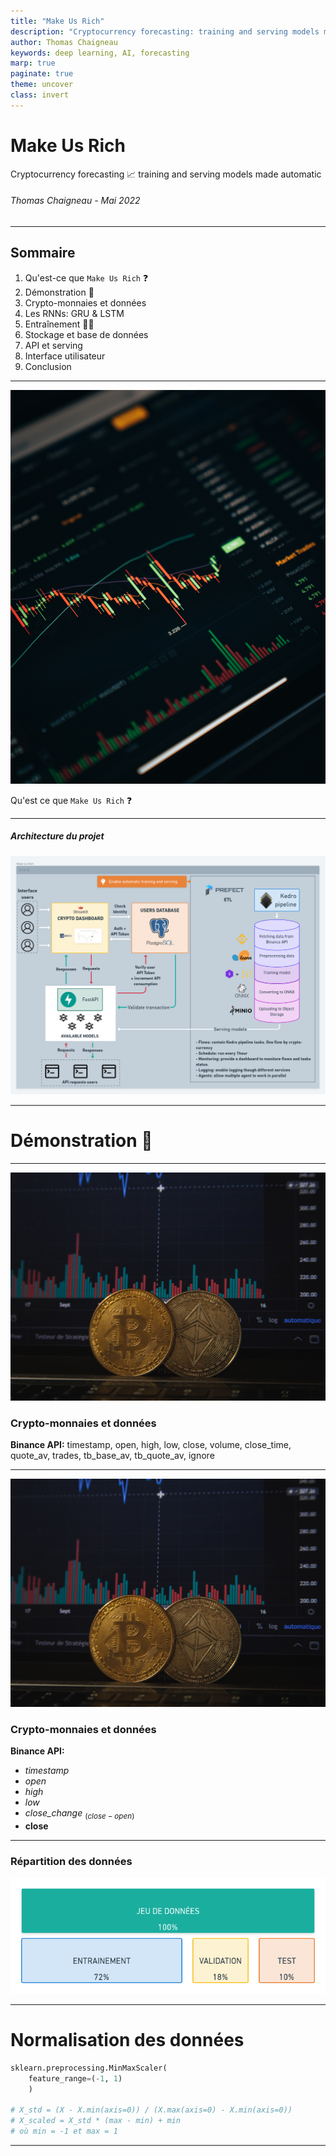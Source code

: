 ```yaml
---
title: "Make Us Rich"
description: "Cryptocurrency forecasting: training and serving models made automatic"
author: Thomas Chaigneau
keywords: deep learning, AI, forecasting
marp: true
paginate: true
theme: uncover
class: invert
---
```


# Make Us Rich

Cryptocurrency forecasting 📈 
training and serving models made automatic

###### *Thomas Chaigneau - Mai 2022*

---
<!-- _class: lead -->

## Sommaire

1. Qu'est-ce que `Make Us Rich` ❓
2. Démonstration 🎥
3. Crypto-monnaies et données
4. Les RNNs: GRU & LSTM
5. Entraînement 🏋️‍♀️
6. Stockage et base de données
7. API et serving
8. Interface utilisateur
9. Conclusion

---

![bg left](./assets/forecasting-charts.jpg)

Qu'est ce que 
`Make Us Rich` ❓

---
<!-- _class: lead -->
##### Architecture du projet
![width:800px](./assets/project-architecture.png)

---
# Démonstration 🎥

---
<!-- _class: lead -->

![bg right](./assets/cryptos.jpg)

### <!--fit--> Crypto-monnaies et données

**Binance API:**
timestamp, open, high, low, close, volume, close_time, quote_av, trades, tb_base_av, tb_quote_av, ignore

---
<!-- _class: lead -->

![bg right](./assets/cryptos.jpg)

### <!--fit--> Crypto-monnaies et données

**Binance API:**
* *timestamp*
* *open*
* *high*
* *low*
* *close_change* $_{(close - open)}$
* **close**

---

### <!--fit--> Répartition des données

![width:1000px](./assets/dataset_split.png)

---
<!-- _class: lead -->

# Normalisation des données

```python
sklearn.preprocessing.MinMaxScaler(
    feature_range=(-1, 1)
    )

# X_std = (X - X.min(axis=0)) / (X.max(axis=0) - X.min(axis=0))
# X_scaled = X_std * (max - min) + min
# où min = -1 et max = 1
```

---
<!-- _class: lead -->
